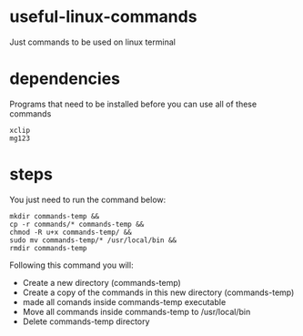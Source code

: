 # useful-linux-commands
Just commands to be used on linux terminal

# dependencies
Programs that need to be installed before you can use all of these commands

```
xclip
mg123
```

# steps
You just need to run the command below:

```
mkdir commands-temp &&
cp -r commands/* commands-temp &&
chmod -R u+x commands-temp/ &&
sudo mv commands-temp/* /usr/local/bin &&
rmdir commands-temp
```

Following this command you will:

- Create a new directory (commands-temp)
- Create a copy of the commands in this new directory (commands-temp)
- made all comands inside commands-temp executable
- Move all commands inside commands-temp to /usr/local/bin
- Delete commands-temp directory